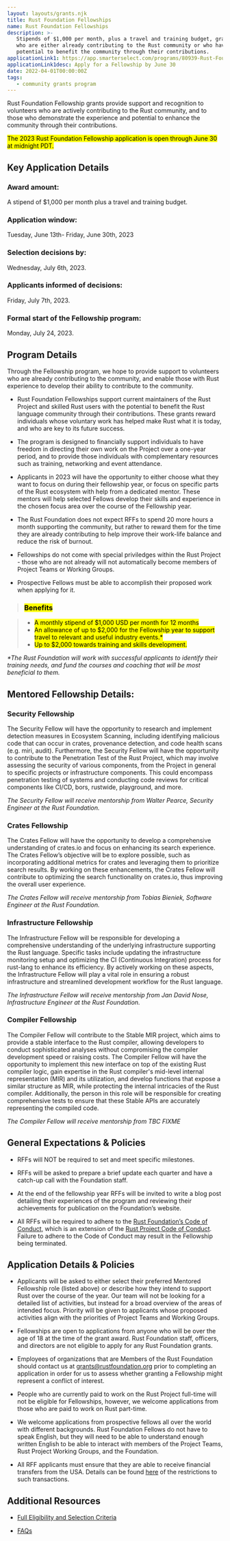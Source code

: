 ```yaml
---
layout: layouts/grants.njk
title: Rust Foundation Fellowships
name: Rust Foundation Fellowships
description: >-
   Stipends of $1,000 per month, plus a travel and training budget, granted to up to 12 individuals
   who are either already contributing to the Rust community or who have Rust experience and a high
   potential to benefit the community through their contributions.
applicationLink1: https://app.smarterselect.com/programs/80939-Rust-Foundation
applicationLink1desc: Apply for a Fellowship by June 30
date: 2022-04-01T00:00:00Z
tags:
   - community grants program
---
```


Rust Foundation Fellowship grants provide support and recognition to volunteers who are actively contributing to the Rust community, and to those who demonstrate the experience and potential to enhance the community through their contributions. 

<mark>The 2023 Rust Foundation Fellowship application is open through June 30 at midnight PDT.<mark>

## Key Application Details

### Award amount: 
A stipend of $1,000 per month plus a travel and training budget.

### Application window:
Tuesday, June 13th- Friday, June 30th, 2023

### Selection decisions by: 
Wednesday, July 6th, 2023.

### Applicants informed of decisions: 
Friday, July 7th, 2023.

### Formal start of the Fellowship program: 
Monday, July 24, 2023.

## Program Details

Through the Fellowship program, we hope to provide support to volunteers who are already contributing to the community, and enable those with Rust experience to develop their ability to contribute to the community.

* Rust Foundation Fellowships support current maintainers of the Rust Project and skilled Rust users with the potential to benefit the Rust language community through their contributions. These grants reward individuals whose voluntary work has helped make Rust what it is today, and who are key to its future success.

* The program is designed to financially support individuals to have freedom in directing their own work on the Project over a one-year period, and to provide those individuals with complementary resources such as training, networking and event attendance. 

* Applicants in 2023 will have the opportunity to either choose what they want to focus on during their fellowship year, or focus on specific parts of the Rust ecosystem with help from a dedicated mentor. These mentors will help selected Fellows develop their skills and experience in the chosen focus area over the course of the Fellowship year.

* The Rust Foundation does not expect RFFs to spend 20 more hours a month supporting the community, but rather to reward them for the time they are already contributing to help improve their work-life balance and reduce the risk of burnout.

* Fellowships do not come with special priviledges within the Rust Project - those who are not already will not automatically become members of Project Teams or Working Groups. 

* Prospective Fellows must be able to accomplish their proposed work when applying for it.


> ### <mark>Benefits<mark>

> * <mark>A monthly stipend of $1,000 USD per month for 12 months<mark>
> * <mark>An allowance of up to $2,000 for the Fellowship year to support travel to relevant and useful industry events.*<mark>
> * <mark>Up to $2,000 towards training and skills development.<mark> 

_*The Rust Foundation will work with successful applicants to identify their training needs, and fund the courses and coaching that will be most beneficial to them._



## Mentored Fellowship Details:

### Security Fellowship

The Security Fellow will have the opportunity to research and implement detection measures in Ecosystem Scanning, including identifying malicious code that can occur in crates, provenance detection, and code health scans (e.g. miri, audit).  Furthermore, the Security Fellow will have the opportunity to contribute to the Penetration Test of the Rust Project, which may involve assessing the security of various components, from the Project in general to specific projects or infrastructure components. This could encompass penetration testing of systems and conducting code reviews for critical components like CI/CD, bors, rustwide, playground, and more.

_The Security Fellow will receive mentorship from Walter Pearce, Security Engineer at the Rust Foundation._

### Crates Fellowship

The Crates Fellow will have the opportunity to develop a comprehensive understanding of crates.io and focus on enhancing its search experience. The Crates Fellow’s objective will be to explore possible, such as incorporating additional metrics for crates and leveraging them to prioritize search results. By working on these enhancements, the Crates Fellow will contribute to optimizing the search functionality on crates.io, thus improving the overall user experience.

_The Crates Fellow will receive mentorship from Tobias Bieniek, Software Engineer at the Rust Foundation._

### Infrastructure Fellowship

The Infrastructure Fellow will be responsible for developing a comprehensive understanding of the underlying infrastructure supporting the Rust language. Specific tasks include updating the infrastructure monitoring setup and optimizing the CI (Continuous Integration) process for rust-lang to enhance its efficiency. By actively working on these aspects, the Infrastructure Fellow will play a vital role in ensuring a robust infrastructure and streamlined development workflow for the Rust language.

_The Infrastructure Fellow will receive mentorship from Jan David Nose, Infrastructure Engineer at the Rust Foundation._

### Compiler Fellowship

The Compiler Fellow will contribute to the Stable MIR project, which aims to provide a stable interface to the Rust compiler, allowing developers to conduct sophisticated analyses without compromising the compiler development speed or raising costs. The Compiler Fellow will have the opportunity to implement this new interface on top of the existing Rust compiler logic, gain expertise in the Rust compiler's mid-level internal representation (MIR) and its utilization, and develop functions that expose a similar structure as MIR, while protecting the internal intricacies of the Rust compiler. Additionally, the person in this role will be responsible for creating comprehensive tests to ensure that these Stable APIs are accurately representing the compiled code.

_The Compiler Fellow will receive mentorship from TBC FIXME_

## General Expectations & Policies

* RFFs will NOT be required to set and meet specific milestones. 

* RFFs will be asked to prepare a brief update each quarter and have a catch-up call with the Foundation staff. 

* At the end of the fellowship year RFFs will be invited to write a blog post detailing their experiences of the program and reviewing their achievements for publication on the Foundation’s website.

* All RFFs will be required to adhere to the [Rust Foundation’s Code of Conduct](https://foundation.rust-lang.org/policies/code-of-conduct/), which is an extension of the [Rust Project Code of Conduct](https://www.rust-lang.org/policies/code-of-conduct). Failure to adhere to the Code of Conduct may result in the Fellowship being terminated.

## Application Details  & Policies

* Applicants will be asked to either select their preferred Mentored Fellowship role (listed above) or describe how they intend to support Rust over the course of the year. Our team will not be looking for a detailed list of activities, but instead for a broad overview of the areas of intended focus. Priority will be given to applicants whose proposed activities align with the priorities of Project Teams and Working Groups.

* Fellowships are open to applications from anyone who will be over the age of 18 at the time of the grant award. Rust Foundation staff, officers, and directors are not eligible to apply for any Rust Foundation grants. 

* Employees of organizations that are Members of the Rust Foundation should contact us at grants@rustfoundation.org prior to completing an application in order for us to assess whether granting a Fellowship might represent a conflict of interest. 

* People who are currently paid to work on the Rust Project full-time will not be eligible for Fellowships, however, we welcome applications from those who are paid to work on Rust part-time.

* We welcome applications from prospective fellows all over the world with different backgrounds. Rust Foundation Fellows do not have to speak English, but they will need to be able to understand enough written English to be able to interact with members of the Project Teams, Rust Project Working Groups, and the Foundation.

* All RFF applicants must ensure that they are able to receive financial transfers from the USA. Details can be found [here](https://home.treasury.gov/policy-issues/financial-sanctions/sanctions-programs-and-country-information) of the restrictions to such transactions.

## Additional Resources

* [Full Eligibility and Selection Criteria](/grants-eligibility-and-selection/#fellowships)

* [FAQs](/grants-faqs/#fellowship)